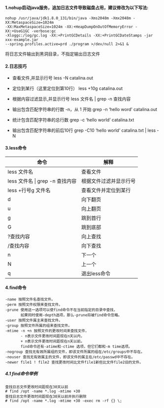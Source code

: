 #### 1.nohup启动java服务，追加日志文件导致磁盘占用，建议修改为以下写法:
````shell script
nohup /usr/java/jdk1.8.0_131/bin/java -Xms2048m -Xmx2048m -XX:MetaspaceSize=1024m                                                                                   
-XX:MaxMetaspaceSize=1024m -XX:+HeapDumpOnOutOfMemoryError -XX:+UseG1GC -verbose:gc 
-Xloggc:/log/gc.log -XX:+PrintGCDetails -XX:+PrintGCDateStamps -jar xxx-example.jar 
--spring.profiles.active=prd ./program >/dev/null 2>&1 &
````
将日志文件输出到黑洞目录，不指定输出日志文件

#### 2.日志技巧
- 查看文件,并显示行号 less -N catalina.out

- 定位到某行（这里定位到第10行） less +10g catalina.out

- 根据内容过滤显示,并显示行号  less 文件名 | grep -n 查找内容

- 输出包含匹配字符串的行数 -n，从 1 开始 grep -n ‘hello word’  catalina.out

- 统计包含匹配字符串的总行数  grep -c ‘hello world’ catalina.txt

- 输出包含匹配字符串的前后10行 grep -C10 ‘hello world’ catalina.txt | less -N

#### 3.less命令
|命令|解释
|----|----|
|less 文件名 |查看文件  
|less 文件名 &#124; grep -n 查找内容|根据文件过滤并显示行号
|less +行号g 文件名| 查看文件并定位到某行
|d|向下翻页
|u|向上翻页
|g|跳到首行
|G|跳到底部
|?查找内容|向上查找
|/查找内容|向下查找
|n|下一个
|N|上一个
|q|退出less命令

#### 4.find命令
````shell script
-name 按照文件名查找文件。  
-perm 按照文件权限来查找文件。  
-prune 使用这一选项可以使find命令不在当前指定的目录中查找，  
       如果同时使用-depth选项，那么-prune将被find命令忽略。
-user 按照文件属主来查找文件。  
-group 按照文件所属的组来查找文件。  
-mtime -n +n 按照文件的更改时间来查找文件，  
       - n表示文件更改时间距现在n天以内，  
       + n表示文件更改时间距现在n天以前。
       find命令还有-atime和-ctime 选项，但它们都和-m time选项。    
-nogroup 查找无有效所属组的文件，即该文件所属的组在/etc/groups中不存在。  
-nouser 查找无有效属主的文件，即该文件的属主在/etc/passwd中不存在。  
-newer file1 ! file2 查找更改时间比文件file1新但比文件file2旧的文件。
````
##### 4.1 find命令举例
````shell script
查找日志文件更改时间距现在30天以前
# find /opt -name *.log -mtime +30
查找日志文件更改时间距现在30天以前并执行删除
# find /opt -name *.log -mtime +30 -exec rm -rf {} \;
````

